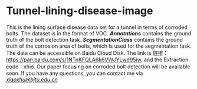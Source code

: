 # Tunnel-lining-disease-image
This is the lining surface disease data set for a tunnel in terms of corroded bolts.
The dataset is in the format of VOC. 
***Annotations*** contains the ground truth of the bolt detection task. 
***SegmentationClass*** contains the ground truth of the corrosion area of bolts, which is used for the segmentation task.
The data can be accessible on Baidu Cloud Disk. The link is 链接：https://pan.baidu.com/s/1NTnKFQLA6k6VWJYLwd95iw, and the Extraction code：xhio.
Our paper focusing on corroded bolt detection will be available soon. 
If you have any questions, you can contact me via *xiaoxhu@bjtu.edu.cn*
